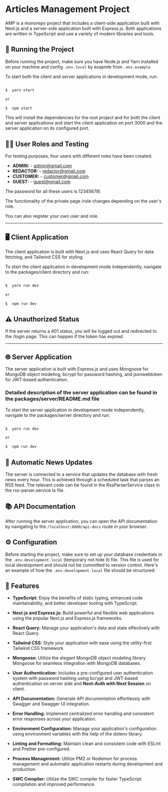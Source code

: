 # Articles Management Project

AMP is a monorepo project that includes a client-side application built with Next.js and a server-side application built with Express.js. Both applications are written in TypeScript and use a variety of modern libraries and tools.

## 🚀 Running the Project

Before running the project, make sure you have Node.js and Yarn installed on your machine and config `.env.local` by exapmle from `.env.example`

To start both the client and server applications in development mode, run:

```bash

$  yarn start

or

$  npm start

```

This will install the dependencies for the root project and for both the client and server applications and start the client application on port 3000 and the server application on its configured port.

## 🧑‍💻 User Roles and Testing

For testing purposes, four users with different roles have been created:

- **ADMIN:** - admin@gmail.com
- **REDACTOR:** - redactor@gmail.com
- **CUSTOMER:** - customer@gmail.com
- **GUEST:** - guest@gmail.com

The password for all these users is 12345678!.

The functionality of the private page /role changes depending on the user's role.

You can also register your own user and role.

---

## 🖥️ Client Application

The client application is built with Next.js and uses React Query for data fetching, and Tailwind CSS for styling.

To start the client application in development mode independently, navigate to the packages/client directory and run:

```bash

$  yarn run dev

or

$  npm run dev

```

## ⚠️ Unauthorized Status

If the server returns a 401 status, you will be logged out and redirected to the /login page. This can happen if the token has expired

---

## 🌐 Server Application

The server application is built with Express.js and uses Mongoose for MongoDB object modeling, bcrypt for password hashing, and jsonwebtoken for JWT-based authentication.

### Detailed description of the server application can be found in the packages/server/README.md file

To start the server application in development mode independently, navigate to the packages/server directory and run:

```bash

$  yarn run dev

or

$  npm run dev

```

## 🔄 Automatic News Updates

The server is connected to a service that updates the database with fresh news every hour. This is achieved through a scheduled task that parses an RSS feed. The relevant code can be found in the RssParserService class in the rss-parser.service.ts file.

## 📚 API Documentation

After running the server application, you can open the API documentation by navigating to the `/localhost:8080/api-docs` route in your browser.

## ⚙️ Configuration

Before starting the project, make sure to set up your database credentials in the `.env.development.local` (temporary not hide it) file. This file is used for local development and should not be committed to version control. Here's an example of how the `.env.development.local` file should be structured:

## 🌟 Features

- **TypeScript:** Enjoy the benefits of static typing, enhanced code maintainability, and better developer tooling with TypeScript.

- **Next.js and Express.js:** Build powerful and flexible web applications using the popular Next.js and Express.js frameworks.

- **React Query:** Manage your application's data and state effectively with React Query.

- **Tailwind CSS:** Style your application with ease using the utility-first Tailwind CSS framework.

- **Mongoose:** Utilize the elegant MongoDB object modeling library Mongoose for seamless integration with MongoDB databases.

- **User Authentication:** Includes a pre-configured user authentication system with password hashing using bcrypt and JWT-based authentication on server side and **Next-Auth with Next Session** on client.

- **API Documentation:** Generate API documentation effortlessly with Swagger and Swagger UI integration.

- **Error Handling:** Implement centralized error handling and consistent error responses across your application.

- **Environment Configuration:** Manage your application's configuration using environment variables with the help of the dotenv library.

- **Linting and Formatting:** Maintain clean and consistent code with ESLint and Prettier pre-configured.

- **Process Management:** Utilize PM2 or Nodemon for process management and automatic application restarts during development and production.

- **SWC Compiler:** Utilize the SWC compiler for faster TypeScript compilation and improved performance.
